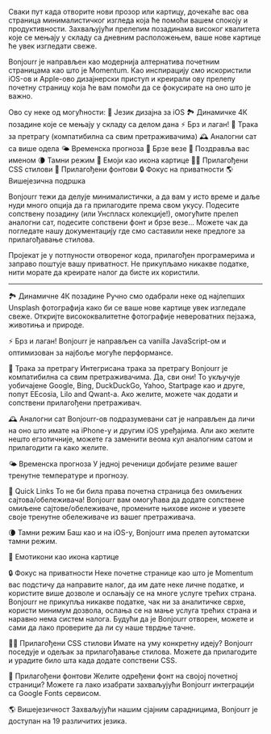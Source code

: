 Сваки пут када отворите нови прозор или картицу, дочекаће вас ова страница минималистичког изгледа која ће помоћи вашем спокоју и продуктивности. Захваљујући прелепим позадинама високог квалитета које се мењају у складу са дневним расположењем, ваше нове картице ће увек изгледати свеже.

Bonjourr је направљен као модернија алтернатива почетним страницама као што је Momentum. Као инспирацију смо искористили iOS-ов и Apple-ово дизајнерски приступ и креирали ову прелепу почетну страницу која ће вам помоћи да се фокусирате на оно што је важно.

Ово су неке од могућности:
🍏 Језик дизајна за iOS
🏞 Динамичке 4К позадине које се мењају у складу са делом дана
⚡️ Брз и лаган!
🔎 Трака за претрагу (компатибилна са свим претраживачима)
🕰 Аналогни сат са више одела
🌤 Временска прогноза
🔗 Брзе везе
👋 Поздравља вас именом
🌘 Тамни режим
🥖 Емоји као икона картице
🧑‍💻 Прилагођени CSS стилови
📝 Прилагођени фонтови
🔒 Фокус на приватности
🌎 Вишејезична подршка

Bonjourr тежи да делује минималистички, а да вам у исто време и даље нуди много опција да га прилагодите према свом укусу. Подесите сопствену позадину (или Унспласх колекције!), омогућите прелеп аналогни сат, подесите сопствени фонт и брзе везе... Можете чак да погледате нашу документацију где смо саставили неке предлоге за прилагођавање стилова. 

Пројекат је у потпуности отвореног кода, прилагођен програмерима и заправо поштује вашу приватност. Не прикупљамо никакве податке, нити морате да креирате налог да бисте их користили.

---

🏞 Динамичне 4К позадине
Ручно смо одабрали неке од најлепших Unsplash фотографија како би се ваше нове картице увек изгледале свеже. Откријте висококвалитетне фотографије невероватних пејзажа, животиња и природе.

⚡️ Брз и лаган!
Bonjourr је направљен са vanilla JavaScript-ом и оптимизован за најбоље могуће перформансе.

🔎 Трака за претрагу
Интегрисана трака за претрагу Bonjourr је компатибилна са свим претраживачима. Да, сви они! То укључује уобичајене Google, Bing, DuckDuckGo, Yahoo, Startpage као и друге, попут ЕEcosia, Lilo and Qwant-а. Ако желите, можете чак додати и сопствени прилагођени претраживач.

🕰 Аналогни сат
Bonjourr-ов подразумевани сат је направљен да личи на оно што имате на iPhone-у и другим iOS уређајима. Али ако желите нешто егзотичније, можете га заменити веома кул аналогним сатом и прилагодити га како желите.

🌤 Временска прогноза
У једној реченици добијате резиме вашег тренутне температуре и прогнозу.

🔗 Quick Links
То не би била права почетна страница без омиљених сајтова/обележивача! Bonjourr вам омогућава да додате сопствене омиљене сајтове/обележиваче, промените њихове иконе и увезете своје тренутне обележиваче из вашег претраживача.

🌘 Тамни режим
Баш као и на iOS-у, Bonjourr има прелеп аутоматски тамни режим. 

🥖 Емотикони као икона картице

🔒 Фокус на приватности
Неке почетне странице као што је Momentum вас подстичу да направите налог, да им дате неке личне податке, и користите више дозволе и ослањају се на многе услуге трећих страна. Bonjourr не прикупља никакве податке, чак ни за аналитичке сврхе, користи минимум дозвола, ослања се на мање услуга трећих страна и наравно нема систем налога. Будући да је Bonjourr отворен, можете и сами да лако проверите да ли су наше тврдње тачне.

🧑‍💻 Прилагођени CSS стилови
Имате на уму конкретну идеју? Bonjourr поседује и одељак за прилагођавање стилова. Можете да прилагодите и урадите било шта када додате сопствени CSS.


📝 Прилагођени фонтови
Желите одређени фонт на својој почетној страници? Можете га лако изабрати захваљујући Bonjourr интеграцији са Google Fonts сервисом.

🌎 Вишејезичност
Захваљујући нашим сјајним сарадницима, Bonjourr је доступан на 19 различитих језика.